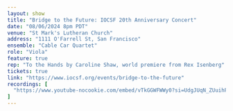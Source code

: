 ```yaml
---
layout: show
title: "Bridge to the Future: IOCSF 20th Anniversary Concert"
date: "08/06/2024 8pm PDT"
venue: "St Mark's Lutheran Church"
address: "1111 O'Farrell St, San Francisco"
ensemble: "Cable Car Quartet"
role: "Viola"
feature: true
rep: "To the Hands by Caroline Shaw, world premiere from Rex Isenberg"
tickets: true
link: "https://www.iocsf.org/events/bridge-to-the-future"
recordings: [
  "https://www.youtube-nocookie.com/embed/vTkGGWFWWy0?si=UdgJUqN_ZUuihPpA&amp;list=PLwIz1LznV3-lknllK9qAxXussjqWsrGQh&si=ol8UcpZCnOdgGi-r"
]
---
```

